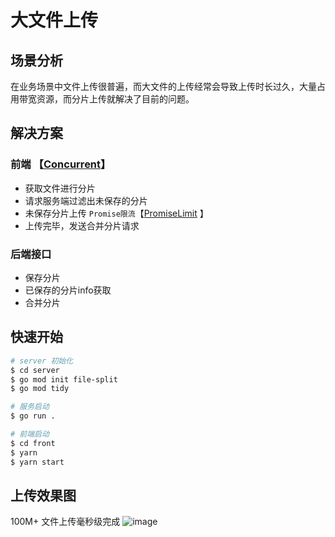 # 大文件上传

## 场景分析

在业务场景中文件上传很普遍，而大文件的上传经常会导致上传时长过久，大量占用带宽资源，而分片上传就解决了目前的问题。

## 解决方案

### 前端 【[Concurrent](./web/src/utils/concurrent.js)】
- 获取文件进行分片
- 请求服务端过滤出未保存的分片
- 未保存分片上传 ` Promise限流 `【[PromiseLimit](./web/src/utils/promiseLimit.js) 】 
- 上传完毕，发送合并分片请求

### 后端接口 
- 保存分片
- 已保存的分片info获取
- 合并分片

## 快速开始

```bash
# server 初始化
$ cd server
$ go mod init file-split
$ go mod tidy

# 服务启动
$ go run .

# 前端启动
$ cd front 
$ yarn
$ yarn start

```

## 上传效果图
100M+ 文件上传毫秒级完成
![image](https://user-images.githubusercontent.com/33128022/184281365-22a50182-c400-48f1-8d09-db349aa3ac52.png)
